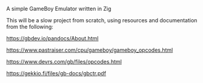 A simple GameBoy Emulator written in Zig

This will be a slow project from scratch, using resources and documentation from the following:

https://gbdev.io/pandocs/About.html

https://www.pastraiser.com/cpu/gameboy/gameboy_opcodes.html

https://www.devrs.com/gb/files/opcodes.html

https://gekkio.fi/files/gb-docs/gbctr.pdf
